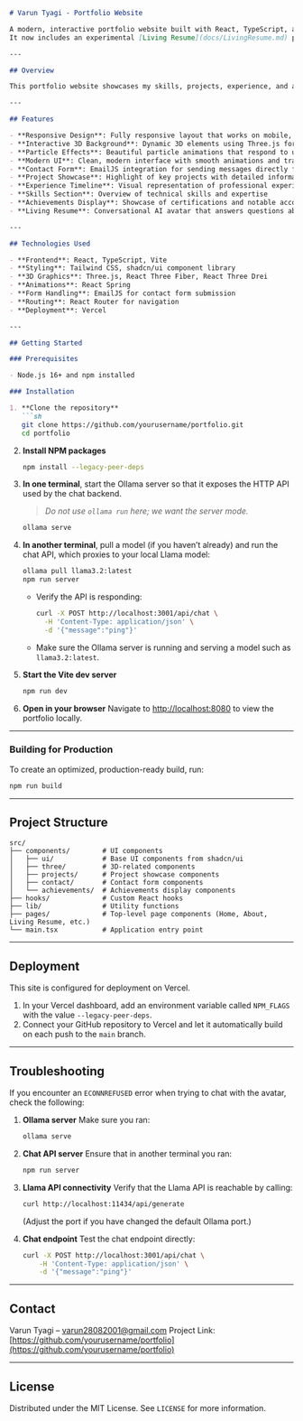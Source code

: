 ````markdown
# Varun Tyagi - Portfolio Website

A modern, interactive portfolio website built with React, TypeScript, and Three.js.  
It now includes an experimental [Living Resume](docs/LivingResume.md) page powered by a conversational AI avatar.

---

## Overview

This portfolio website showcases my skills, projects, experience, and achievements in an engaging and interactive way. The site features a modern design with 3D elements, particle effects, and smooth animations.

---

## Features

- **Responsive Design**: Fully responsive layout that works on mobile, tablet, and desktop devices  
- **Interactive 3D Background**: Dynamic 3D elements using Three.js for larger screens  
- **Particle Effects**: Beautiful particle animations that respond to user interaction  
- **Modern UI**: Clean, modern interface with smooth animations and transitions  
- **Contact Form**: EmailJS integration for sending messages directly from the website  
- **Project Showcase**: Highlight of key projects with detailed information  
- **Experience Timeline**: Visual representation of professional experience  
- **Skills Section**: Overview of technical skills and expertise  
- **Achievements Display**: Showcase of certifications and notable accomplishments  
- **Living Resume**: Conversational AI avatar that answers questions about my experience  

---

## Technologies Used

- **Frontend**: React, TypeScript, Vite  
- **Styling**: Tailwind CSS, shadcn/ui component library  
- **3D Graphics**: Three.js, React Three Fiber, React Three Drei  
- **Animations**: React Spring  
- **Form Handling**: EmailJS for contact form submission  
- **Routing**: React Router for navigation  
- **Deployment**: Vercel  

---

## Getting Started

### Prerequisites

- Node.js 16+ and npm installed

### Installation

1. **Clone the repository**  
   ```sh
   git clone https://github.com/yourusername/portfolio.git
   cd portfolio
````

2. **Install NPM packages**

   ```sh
   npm install --legacy-peer-deps
   ```

3. **In one terminal**, start the Ollama server so that it exposes the HTTP API used by the chat backend.

   > *Do not use `ollama run` here; we want the server mode.*

   ```sh
   ollama serve
   ```

4. **In another terminal**, pull a model (if you haven’t already) and run the chat API, which proxies to your local Llama model:

   ```sh
   ollama pull llama3.2:latest
   npm run server
   ```

   * Verify the API is responding:

     ```sh
     curl -X POST http://localhost:3001/api/chat \
       -H 'Content-Type: application/json' \
       -d '{"message":"ping"}'
     ```
   * Make sure the Ollama server is running and serving a model such as `llama3.2:latest`.

5. **Start the Vite dev server**

   ```sh
   npm run dev
   ```

6. **Open in your browser**
   Navigate to [http://localhost:8080](http://localhost:8080) to view the portfolio locally.

---

### Building for Production

To create an optimized, production-ready build, run:

```sh
npm run build
```

---

## Project Structure

```
src/
├── components/        # UI components
│   ├── ui/            # Base UI components from shadcn/ui
│   ├── three/         # 3D-related components
│   ├── projects/      # Project showcase components
│   ├── contact/       # Contact form components
│   └── achievements/  # Achievements display components
├── hooks/             # Custom React hooks
├── lib/               # Utility functions
├── pages/             # Top-level page components (Home, About, Living Resume, etc.)
└── main.tsx           # Application entry point
```

---

## Deployment

This site is configured for deployment on Vercel.

1. In your Vercel dashboard, add an environment variable called `NPM_FLAGS` with the value `--legacy-peer-deps`.
2. Connect your GitHub repository to Vercel and let it automatically build on each push to the `main` branch.

---

## Troubleshooting

If you encounter an `ECONNREFUSED` error when trying to chat with the avatar, check the following:

1. **Ollama server**
   Make sure you ran:

   ```sh
   ollama serve
   ```

2. **Chat API server**
   Ensure that in another terminal you ran:

   ```sh
   npm run server
   ```

3. **Llama API connectivity**
   Verify that the Llama API is reachable by calling:

   ```sh
   curl http://localhost:11434/api/generate
   ```

   (Adjust the port if you have changed the default Ollama port.)

4. **Chat endpoint**
   Test the chat endpoint directly:

   ```sh
   curl -X POST http://localhost:3001/api/chat \
       -H 'Content-Type: application/json' \
       -d '{"message":"ping"}'
   ```

---

## Contact

Varun Tyagi – [varun28082001@gmail.com](mailto:varun28082001@gmail.com)
Project Link: [https://github.com/yourusername/portfolio](https://github.com/yourusername/portfolio)

---

## License

Distributed under the MIT License. See `LICENSE` for more information.

```
```
